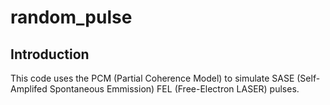 # random_pulse
## Introduction
This code uses the PCM (Partial Coherence Model) to simulate SASE (Self-Amplifed Spontaneous Emmission) FEL (Free-Electron LASER) pulses. 
